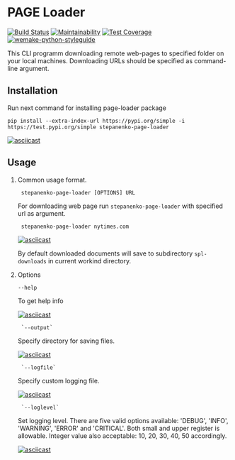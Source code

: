 # PAGE Loader

[![Build Status](https://github.com/StepanenkoArtem/python-project-lvl3/workflows/Build/badge.svg)](https://github.com/StepanenkoArtem/python-project-lvl3/actions)
[![Maintainability](https://api.codeclimate.com/v1/badges/0c5f98e70a04ca23c02c/maintainability)](https://codeclimate.com/github/StepanenkoArtem/python-project-lvl3/maintainability)
[![Test Coverage](https://codecov.io/gh/StepanenkoArtem/python-project-lvl3/branch/master/graph/badge.svg)](https://codecov.io/gh/StepanenkoArtem/python-project-lvl3)
[![wemake-python-styleguide](https://img.shields.io/badge/style-wemake-000000.svg)](https://github.com/wemake-services/wemake-python-styleguide)

This CLI programm downloading remote web-pages to specified folder on your local machines.
Downloading URLs should be specified as command-line argument.

## Installation

Run next command for installing page-loader package

    pip install --extra-index-url https://pypi.org/simple -i https://test.pypi.org/simple stepanenko-page-loader

[![asciicast](https://asciinema.org/a/icIdAGzhTZC5VTgd7ozrfoUow.svg)](https://asciinema.org/a/icIdAGzhTZC5VTgd7ozrfoUow)

## Usage

1. Common usage format.

        stepanenko-page-loader [OPTIONS] URL

    For downloading web page run `stepanenko-page-loader` with specified url as argument.

        stepanenko-page-loader nytimes.com

    [![asciicast](https://asciinema.org/a/EIBtD72GWWeFbjueid5vNRf99.svg)](https://asciinema.org/a/EIBtD72GWWeFbjueid5vNRf99)

    By default downloaded documents will save to subdirectory `spl-downloads` in current workind directory.

2. Options

    `--help`

    To get help info

    [![asciicast](https://asciinema.org/a/fGw6BmDu2GV6Q3NJbYQGwlG1i.svg)](https://asciinema.org/a/fGw6BmDu2GV6Q3NJbYQGwlG1i)

        `--output`
    Specify directory for saving files.

    [![asciicast](https://asciinema.org/a/LzIR8SY1pxR9g7AjE9xLiBAp0.svg)](https://asciinema.org/a/LzIR8SY1pxR9g7AjE9xLiBAp0)

        `--logfile`

    Specify custom logging file.

    [![asciicast](https://asciinema.org/a/ZGA8kbeVLvj5eHKu86tXpBuTf.svg)](https://asciinema.org/a/ZGA8kbeVLvj5eHKu86tXpBuTf)

        `--loglevel`

    Set logging level. There are five valid options available: 'DEBUG', 'INFO', 'WARNING', 'ERROR' and 'CRITICAL'. Both small and upper register is allowable. Integer value also acceptable: 10, 20, 30, 40, 50 accordingly.

    [![asciicast](https://asciinema.org/a/cdjanRBHrBoq36hgtm5UE8cpN.svg)](https://asciinema.org/a/cdjanRBHrBoq36hgtm5UE8cpN)

